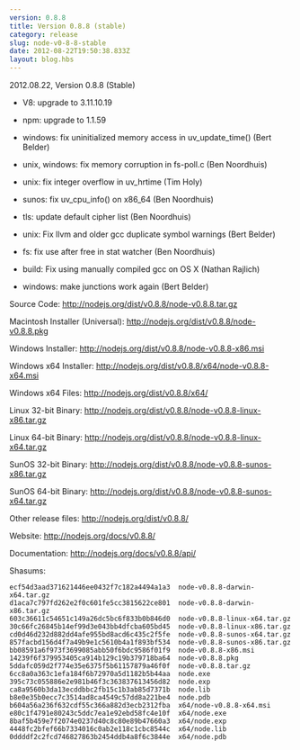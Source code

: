 ```yaml
---
version: 0.8.8
title: Version 0.8.8 (stable)
category: release
slug: node-v0-8-8-stable
date: 2012-08-22T19:50:38.833Z
layout: blog.hbs
---
```


2012.08.22, Version 0.8.8 (Stable)

* V8: upgrade to 3.11.10.19

* npm: upgrade to 1.1.59

* windows: fix uninitialized memory access in uv_update_time() (Bert Belder)

* unix, windows: fix memory corruption in fs-poll.c (Ben Noordhuis)

* unix: fix integer overflow in uv_hrtime (Tim Holy)

* sunos: fix uv_cpu_info() on x86_64 (Ben Noordhuis)

* tls: update default cipher list (Ben Noordhuis)

* unix: Fix llvm and older gcc duplicate symbol warnings (Bert Belder)

* fs: fix use after free in stat watcher (Ben Noordhuis)

* build: Fix using manually compiled gcc on OS X (Nathan Rajlich)

* windows: make junctions work again (Bert Belder)


Source Code: http://nodejs.org/dist/v0.8.8/node-v0.8.8.tar.gz

Macintosh Installer (Universal): http://nodejs.org/dist/v0.8.8/node-v0.8.8.pkg

Windows Installer: http://nodejs.org/dist/v0.8.8/node-v0.8.8-x86.msi

Windows x64 Installer: http://nodejs.org/dist/v0.8.8/x64/node-v0.8.8-x64.msi

Windows x64 Files: http://nodejs.org/dist/v0.8.8/x64/

Linux 32-bit Binary: http://nodejs.org/dist/v0.8.8/node-v0.8.8-linux-x86.tar.gz

Linux 64-bit Binary: http://nodejs.org/dist/v0.8.8/node-v0.8.8-linux-x64.tar.gz

SunOS 32-bit Binary: http://nodejs.org/dist/v0.8.8/node-v0.8.8-sunos-x86.tar.gz

SunOS 64-bit Binary: http://nodejs.org/dist/v0.8.8/node-v0.8.8-sunos-x64.tar.gz

Other release files: http://nodejs.org/dist/v0.8.8/

Website: http://nodejs.org/docs/v0.8.8/

Documentation: http://nodejs.org/docs/v0.8.8/api/

Shasums:

```
ecf54d3aad371621446ee0432f7c182a4494a1a3  node-v0.8.8-darwin-x64.tar.gz
d1aca7c797fd262e2f0c601fe5cc3815622ce801  node-v0.8.8-darwin-x86.tar.gz
603c36611c54651c149a26dc5bc6f833b0b846d0  node-v0.8.8-linux-x64.tar.gz
30c66fc26845b14ef99d3e043bb4dfcba605bd45  node-v0.8.8-linux-x86.tar.gz
cd0d46d232d882dd4afe955bd8acd6c435c2f5fe  node-v0.8.8-sunos-x64.tar.gz
857facbd156d4f7a49b9e1c5610b4a1f893bf534  node-v0.8.8-sunos-x86.tar.gz
bb08591a6f973f3699085abb50f6bdc9586f01f9  node-v0.8.8-x86.msi
14239f6f379953405ca914b129c19b379718ba64  node-v0.8.8.pkg
5ddafc059d2f774e35e6375f5b61157879a46f0f  node-v0.8.8.tar.gz
6cc8a0a363c1efa184f6b72970a5d1182b5b44aa  node.exe
395c73c055886e2e981b46f3c363837613456d82  node.exp
ca8a9560b3da13ecddbbc2fb15c1b3ab85d7371b  node.lib
b8e0e35b0ecc7c3514ad8ca4549c57dd8a221be4  node.pdb
b604a56a236f632cdf55c366a882d3ecb2312fba  x64/node-v0.8.8-x64.msi
e80c1f4791e80243c5ddc7ea1e92ebd58fc4e10f  x64/node.exe
8baf5b459e7f2074e0237d40c8c80e89b47660a3  x64/node.exp
4448fc2bfef66b7334016c0ab2e118c1cbc8544c  x64/node.lib
0ddddf2c2fcd746827863b2454ddb4a8f6c3844e  x64/node.pdb
```

